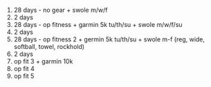 1. 28 days - no gear + swole m/w/f
2. 2 days 
3. 28 days - op fitness + garmin 5k tu/th/su + swole m/w/f/su
4. 2 days 
5. 28 days - op fitness 2 + germin 5k tu/th/su + swole m-f (reg, wide, softball, towel, rockhold)
6. 2 days
7. op fit 3 + garmin 10k
8. op fit 4
9. op fit 5
